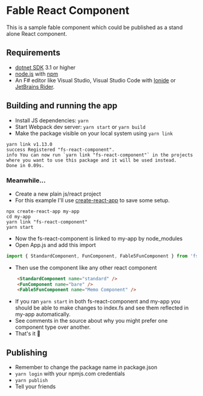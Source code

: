 # Fable React Component

This is a sample fable component which could be published as a stand alone React component.

## Requirements

* [dotnet SDK](https://www.microsoft.com/net/download/core) 3.1 or higher
* [node.js](https://nodejs.org) with [npm](https://www.npmjs.com/)
* An F# editor like Visual Studio, Visual Studio Code with [Ionide](http://ionide.io/) or [JetBrains Rider](https://www.jetbrains.com/rider/).

## Building and running the app

* Install JS dependencies: `yarn`
* Start Webpack dev server: `yarn start` or `yarn build`
* Make the package visible on your local system using `yarn link`

```
yarn link v1.13.0
success Registered "fs-react-component".
info You can now run `yarn link "fs-react-component"` in the projects where you want to use this package and it will be used instead.
Done in 0.09s.
```

### Meanwhile...

* Create a new plain js/react project
* For this example I'll use [create-react-app](https://facebook.github.io/create-react-app/) to save some setup.

```
npx create-react-app my-app
cd my-app
yarn link "fs-react-component"
yarn start
```

* Now the fs-react-component is linked to my-app by node_modules
* Open App.js and add this import

```javascript
import { StandardComponent, FunComponent, Fable5FunComponent } from 'fs-react-component'
```

* Then use the component like any other react component

```html
    <StandardComponent name="standard" />
    <FunComponent name="bare" />
    <Fable5FunComponent name="Memo Component" />
```

* If you ran `yarn start` in both fs-react-component and my-app you should be able to make changes to index.fs and see them reflected in my-app automatically.
* See comments in the source about why you might prefer one component type over another.
* That's it 🎉

## Publishing

* Remember to change the package name in package.json
* `yarn login` with your npmjs.com credentials
* `yarn publish`
* Tell your friends
